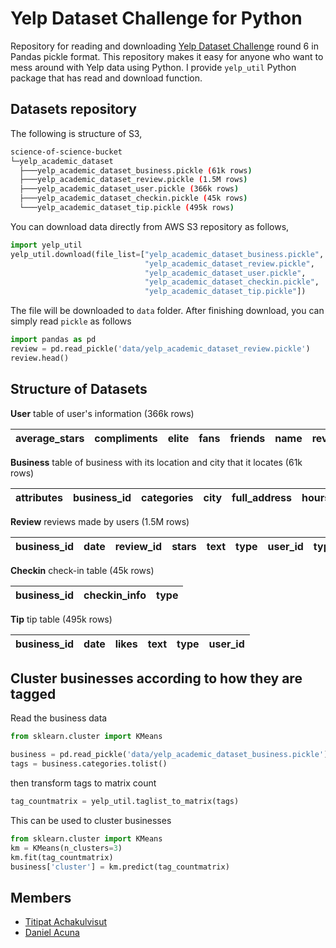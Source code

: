 # Yelp Dataset Challenge for Python

Repository for reading and downloading [Yelp Dataset Challenge](http://www.yelp.com/dataset_challenge)
round 6 in Pandas pickle format. This repository makes it easy for anyone who want to mess around with Yelp data using Python.
I provide `yelp_util` Python package that has read and download function.

## Datasets repository

The following is structure of S3,

```bash
science-of-science-bucket
└─yelp_academic_dataset
  ├───yelp_academic_dataset_business.pickle (61k rows)
  ├───yelp_academic_dataset_review.pickle (1.5M rows)
  ├───yelp_academic_dataset_user.pickle (366k rows)
  ├───yelp_academic_dataset_checkin.pickle (45k rows)
  └───yelp_academic_dataset_tip.pickle (495k rows)
```

You can download data directly from AWS S3 repository as follows,

```python
import yelp_util
yelp_util.download(file_list=["yelp_academic_dataset_business.pickle",
                              "yelp_academic_dataset_review.pickle",
                              "yelp_academic_dataset_user.pickle",
                              "yelp_academic_dataset_checkin.pickle",
                              "yelp_academic_dataset_tip.pickle"])
```

The file will be downloaded to `data` folder. After finishing download, you can simply read
`pickle` as follows

```python
import pandas as pd
review = pd.read_pickle('data/yelp_academic_dataset_review.pickle')
review.head()
```


## Structure of Datasets

**User** table of user's information (366k rows)

average_stars | compliments | elite | fans | friends | name | review_count | type | user_id | votes | yelping_since
:---: | :---: | :---: | :---: | :---: | :---: | :---: | :---: | :---: | :---: | :---: |


**Business** table of business with its location and city that it locates (61k rows)

attributes | business_id | categories	| city | full_address | hours | latitude | longitude | name | neighborhoods | open | review_count | stars | state | type
:---: | :---: | :---: | :---: | :---: | :---: | :---: | :---: | :---: | :---: | :---: | :---: | :---: | :---: | :---: |

**Review** reviews made by users (1.5M rows)

business_id | date | review_id | stars | text | type | user_id | type | votes_cool | votes_funny | votes_useful
:---: | :---: | :---: | :---: | :---: | :---: | :---: | :---: | :---: | :---: | :---: |

**Checkin** check-in table (45k rows)

business_id | checkin_info | type |
:---: | :---: | :---: |

**Tip** tip table (495k rows)

business_id | date | likes | text | type | user_id |
---: | :---: | :---: | :---: | :---: |  :---: |

## Cluster businesses according to how they are tagged

Read the business data

```python
from sklearn.cluster import KMeans

business = pd.read_pickle('data/yelp_academic_dataset_business.pickle')
tags = business.categories.tolist()
```

then transform tags to matrix count

```python
tag_countmatrix = yelp_util.taglist_to_matrix(tags)
```

This can be used to cluster businesses

```python
from sklearn.cluster import KMeans
km = KMeans(n_clusters=3)
km.fit(tag_countmatrix)
business['cluster'] = km.predict(tag_countmatrix)
```

## Members

- [Titipat Achakulvisut](http://titipata.github.io)
- [Daniel Acuna](http://www.scienceofscience.org)
